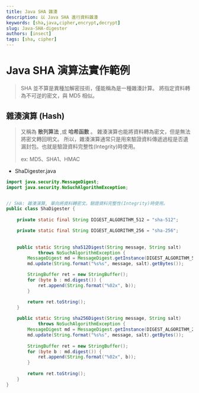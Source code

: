 ```yaml
---
title: Java SHA 雜湊
description: 以 Java SHA 進行資料雜湊
keywords: [sha,java,cipher,encrypt,decrypt]
slug: Java-SHA-digester
authors: [insect]
tags: [sha, cipher]
---
```


# Java SHA 演算法實作範例
> SHA 並不算是異種加解密技術，僅能稱為是一種雜湊計算。
> 將指定資料轉為不可逆的密文，與 MD5 相似。

## 雜湊演算 (Hash)
> 又稱為 __散列算法__ ,或 __哈希函數__ 。
> 雜湊演算也能將資料轉為密文，但是無法將密文轉回明文。
> 所以，雜湊演算通常只是用來驗證資料傳遞過程是否遺漏封包。也就是驗證資料完整性(Integrity)時使用。
>
> ex: MD5、SHA1、HMAC


* ShaDigester.java

```java
import java.security.MessageDigest;
import java.security.NoSuchAlgorithmException;


// SHA: 雜湊演算, 單向將資料轉密文。驗證資料完整性(Integrity)時使用。 
public class ShaDigester {
    
    private static final String DIGEST_ALGORITHM_512 = "sha-512";

    private static final String DIGEST_ALGORITHM_256 = "sha-256";
    
    
    public static String sha512Digest(String message, String salt)
            throws NoSuchAlgorithmException {
        MessageDigest md = MessageDigest.getInstance(DIGEST_ALGORITHM_512);
        md.update(String.format("%s%s", message, salt).getBytes());

        StringBuffer ret = new StringBuffer();
        for (byte b : md.digest()) {
            ret.append(String.format("%02x", b));
        }

        return ret.toString();
    }
    
    public static String sha256Digest(String message, String salt)
            throws NoSuchAlgorithmException {
        MessageDigest md = MessageDigest.getInstance(DIGEST_ALGORITHM_256);
        md.update(String.format("%s%s", message, salt).getBytes());
        
        StringBuffer ret = new StringBuffer();
        for (byte b : md.digest()) {
            ret.append(String.format("%02x", b));
        }
        
        return ret.toString();
    }
}    
```